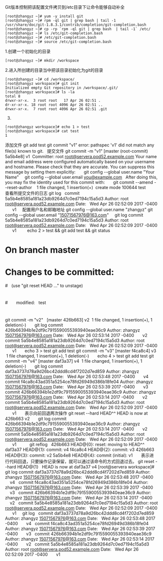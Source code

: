 Git版本控制把该配置文件拷贝到/etc目录下让命令能够自动补全

```shell
[root@zhangyz ~]# yum -y install git
[root@zhangyz ~]# rpm -ql git | grep bash | tail -1
/usr/share/doc/git-1.8.3.1/contrib/completion/git-completion.bash
[root@zhangyz ~]# cp -rp `rpm -ql git | grep bash  | tail -1` /etc/
[root@zhangyz ~]# ls /etc/git-completion.bash
[root@zhangyz ~]# /etc/git-completion.bash
[root@zhangyz ~]# source /etc/git-completion.bash
```

1.创建一个初始化的目录
```shell
[root@zhangyz ~]# mkdir /workspace
```

2.进入所创建的目录当中把该目录初始化为git的目录
```shell
[root@zhangyz ~]# cd /workspace/
[root@zhangyz workspace]# git init
Initialized empty Git repository in /workspace/.git/
[root@zhangyz workspace]# ls -la 
total 8
drwxr-xr-x.  3 root root   17 Apr 26 02:51 .
dr-xr-xr-x. 18 root root 4096 Apr 26 02:51 ..
drwxr-xr-x.  7 root root 4096 Apr 26 02:51 .git
```

3.
```shell
[root@zhangyz workspace]# echo 1 > test
[root@zhangyz workspace]# cat test
1
```

添加文件
git add test
git commit "v1"
error: pathspec 'v1' did not match any file(s) known to git.
 
提交文件
git commit -m "v1"
[master (root-commit) 5a5b4e8] v1
 Committer: root <root@servera.pod52.example.com>
Your name and email address were configured automatically based
on your username and hostname. Please check that they are accurate.
You can suppress this message by setting them explicitly:
 
    git config --global user.name "Your Name"
    git config --global user.email you@example.com
 
After doing this, you may fix the identity used for this commit with:
 
    git commit --amend --reset-author
 
 1 file changed, 1 insertion(+)
 create mode 100644 test
 
 
 
查看所提交文件的日志
git log
 
commit 5a5b4e8585a181a23db9264d7c0ed7194c15a5d3
Author: root <root@servera.pod52.example.com>
Date:   Wed Apr 26 02:52:09 2017 -0400
 
    v1
 
 
配置用户名和邮箱地址
git config --global user.name "zhangyz"
git config --global user.email "15071567976@163.com"
 
 
git log
commit 5a5b4e8585a181a23db9264d7c0ed7194c15a5d3
Author: root <root@servera.pod52.example.com>
Date:   Wed Apr 26 02:52:09 2017 -0400
 
    v1
 
 
 
 
echo 2 > test && git add test && git status
# On branch master
# Changes to be committed:
#   (use "git reset HEAD <file>..." to unstage)
#
#       modified:   test
#
git commit -m "v2"
 
[master 426b663] v2
 1 file changed, 1 insertion(+), 1 deletion(-)
 
 
 
git log
commit 426b66394b1e2df9c7915590055393940eae36c9
Author: zhangyz <15071567976@163.com>
Date:   Wed Apr 26 02:53:14 2017 -0400
 
    v2
 
commit 5a5b4e8585a181a23db9264d7c0ed7194c15a5d3
Author: root <root@servera.pod52.example.com>
Date:   Wed Apr 26 02:52:09 2017 -0400
 
    v1
 
 
 
echo 3 > test
git add test
git commit -m "v3"
[master f4ca8c4] v3
 1 file changed, 1 insertion(+), 1 deletion(-)
 
 
 
echo 4 > test
git add test
git commit -m "v4"
[master daf3a37] v4
 1 file changed, 1 insertion(+), 1 deletion(-)
 
 
 
git log
commit daf3a3737d78a9d26bc42ddd8cd4f7202d7ed859
Author: zhangyz <15071567976@163.com>
Date:   Wed Apr 26 02:53:48 2017 -0400
 
    v4
 
commit f4ca8c43ad351a5254ce78fd26949d386b18fe04
Author: zhangyz <15071567976@163.com>
Date:   Wed Apr 26 02:53:39 2017 -0400
 
    v3
 
commit 426b66394b1e2df9c7915590055393940eae36c9
Author: zhangyz <15071567976@163.com>
Date:   Wed Apr 26 02:53:14 2017 -0400
 
    v2
 
commit 5a5b4e8585a181a23db9264d7c0ed7194c15a5d3
Author: root <root@servera.pod52.example.com>
Date:   Wed Apr 26 02:52:09 2017 -0400
 
    v1
 
 
 
表示向前回退两次操作
git reset --hard HEAD^^
HEAD is now at 426b663 v2
 
 
 
git log
commit 426b66394b1e2df9c7915590055393940eae36c9
Author: zhangyz <15071567976@163.com>
Date:   Wed Apr 26 02:53:14 2017 -0400
 
    v2
 
commit 5a5b4e8585a181a23db9264d7c0ed7194c15a5d3
Author: root <root@servera.pod52.example.com>
Date:   Wed Apr 26 02:52:09 2017 -0400
 
    v1
 
 
 
 
 
git reflog
 
426b663 HEAD@{0}: reset: moving to HEAD^^
daf3a37 HEAD@{1}: commit: v4
f4ca8c4 HEAD@{2}: commit: v3
426b663 HEAD@{3}: commit: v2
5a5b4e8 HEAD@{4}: commit (initial): v1
 
 
 
表示进行代码回退，只要操作记录保留，就可以通过该命令的方式回退过去。
git reset --hard HEAD@{1}
 
HEAD is now at daf3a37 v4
[root@servera workspace]# git log
commit daf3a3737d78a9d26bc42ddd8cd4f7202d7ed859
Author: zhangyz <15071567976@163.com>
Date:   Wed Apr 26 02:53:48 2017 -0400
 
    v4
 
commit f4ca8c43ad351a5254ce78fd26949d386b18fe04
Author: zhangyz <15071567976@163.com>
Date:   Wed Apr 26 02:53:39 2017 -0400
 
    v3
 
commit 426b66394b1e2df9c7915590055393940eae36c9
Author: zhangyz <15071567976@163.com>
Date:   Wed Apr 26 02:53:14 2017 -0400
 
    v2
 
commit 5a5b4e8585a181a23db9264d7c0ed7194c15a5d3
Author: root <root@servera.pod52.example.com>
Date:   Wed Apr 26 02:52:09 2017 -0400
 
    v1
 
 
git log
 
commit daf3a3737d78a9d26bc42ddd8cd4f7202d7ed859
Author: zhangyz <15071567976@163.com>
Date:   Wed Apr 26 02:53:48 2017 -0400
 
    v4
 
commit f4ca8c43ad351a5254ce78fd26949d386b18fe04
Author: zhangyz <15071567976@163.com>
Date:   Wed Apr 26 02:53:39 2017 -0400
 
    v3
 
commit 426b66394b1e2df9c7915590055393940eae36c9
Author: zhangyz <15071567976@163.com>
Date:   Wed Apr 26 02:53:14 2017 -0400
 
    v2
 
commit 5a5b4e8585a181a23db9264d7c0ed7194c15a5d3
Author: root <root@servera.pod52.example.com>
Date:   Wed Apr 26 02:52:09 2017 -0400
 
    v1
 
